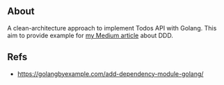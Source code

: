 ## About

A clean-architecture approach to implement Todos API with Golang.
This aim to provide example for [my Medium article](https://hoangtuan151.medium.com/kien-truc-phan-tang-trong-domain-driven-design-68cba3320553) about DDD.

## Refs
- https://golangbyexample.com/add-dependency-module-golang/
